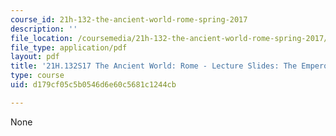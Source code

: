 ```yaml
---
course_id: 21h-132-the-ancient-world-rome-spring-2017
description: ''
file_location: /coursemedia/21h-132-the-ancient-world-rome-spring-2017/d179cf05c5b0546d6e60c5681c1244cb_MIT21H_132S17_EmprorElites.pdf
file_type: application/pdf
layout: pdf
title: '21H.132S17 The Ancient World: Rome - Lecture Slides: The Emperor and the Elites'
type: course
uid: d179cf05c5b0546d6e60c5681c1244cb

---
```

None
